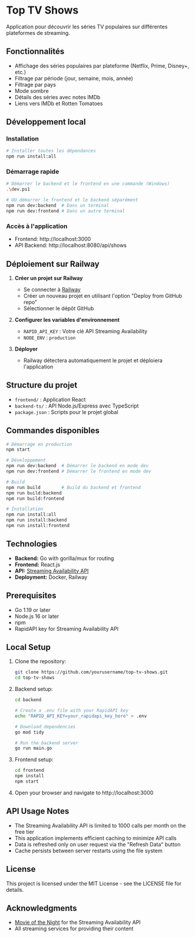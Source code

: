 # Top TV Shows

Application pour découvrir les séries TV populaires sur différentes plateformes de streaming.

## Fonctionnalités

- Affichage des séries populaires par plateforme (Netflix, Prime, Disney+, etc.)
- Filtrage par période (jour, semaine, mois, année)
- Filtrage par pays
- Mode sombre
- Détails des séries avec notes IMDb
- Liens vers IMDb et Rotten Tomatoes

## Développement local

### Installation

```bash
# Installer toutes les dépendances
npm run install:all
```

### Démarrage rapide

```bash
# Démarrer le backend et le frontend en une commande (Windows)
.\dev.ps1

# OU démarrer le frontend et le backend séparément
npm run dev:backend  # Dans un terminal
npm run dev:frontend # Dans un autre terminal
```

### Accès à l'application

- Frontend: http://localhost:3000
- API Backend: http://localhost:8080/api/shows

## Déploiement sur Railway

1. **Créer un projet sur Railway**
   - Se connecter à [Railway](https://railway.app/)
   - Créer un nouveau projet en utilisant l'option "Deploy from GitHub repo"
   - Sélectionner le dépôt GitHub

2. **Configurer les variables d'environnement**
   - `RAPID_API_KEY` : Votre clé API Streaming Availability
   - `NODE_ENV` : `production`

3. **Déployer**
   - Railway détectera automatiquement le projet et déploiera l'application

## Structure du projet

- `frontend/` : Application React
- `backend-ts/` : API Node.js/Express avec TypeScript
- `package.json` : Scripts pour le projet global

## Commandes disponibles

```bash
# Démarrage en production
npm start

# Développement
npm run dev:backend  # Démarrer le backend en mode dev
npm run dev:frontend # Démarrer le frontend en mode dev

# Build
npm run build        # Build du backend et frontend
npm run build:backend
npm run build:frontend

# Installation
npm run install:all
npm run install:backend
npm run install:frontend
```

## Technologies

- **Backend:** Go with gorilla/mux for routing
- **Frontend:** React.js
- **API:** [Streaming Availability API](https://github.com/movieofthenight/go-streaming-availability)
- **Deployment:** Docker, Railway

## Prerequisites

- Go 1.19 or later
- Node.js 16 or later
- npm
- RapidAPI key for Streaming Availability API

## Local Setup

1. Clone the repository:
   ```bash
   git clone https://github.com/yourusername/top-tv-shows.git
   cd top-tv-shows
   ```

2. Backend setup:
   ```bash
   cd backend
   
   # Create a .env file with your RapidAPI key
   echo "RAPID_API_KEY=your_rapidapi_key_here" > .env
   
   # Download dependencies
   go mod tidy
   
   # Run the backend server
   go run main.go
   ```

3. Frontend setup:
   ```bash
   cd frontend
   npm install
   npm start
   ```

4. Open your browser and navigate to http://localhost:3000

## API Usage Notes

- The Streaming Availability API is limited to 1000 calls per month on the free tier
- This application implements efficient caching to minimize API calls
- Data is refreshed only on user request via the "Refresh Data" button
- Cache persists between server restarts using the file system

## License

This project is licensed under the MIT License - see the LICENSE file for details.

## Acknowledgments

- [Movie of the Night](https://github.com/movieofthenight/go-streaming-availability) for the Streaming Availability API
- All streaming services for providing their content
